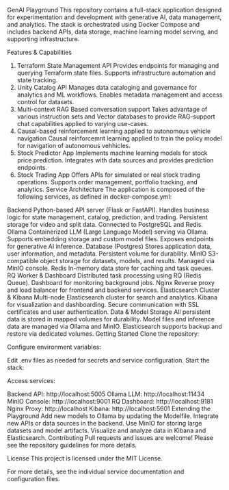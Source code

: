 GenAI Playground
This repository contains a full-stack application designed for experimentation and development with generative AI, data management, and analytics. The stack is orchestrated using Docker Compose and includes backend APIs, data storage, machine learning model serving, and supporting infrastructure.

Features & Capabilities
1. Terraform State Management API
Provides endpoints for managing and querying Terraform state files.
Supports infrastructure automation and state tracking.
2. Unity Catalog API
Manages data cataloging and governance for analytics and ML workflows.
Enables metadata management and access control for datasets.
3. Multi-context RAG Based conversation support
Takes advantage of various instruction sets and Vector databases to 
provide RAG-support chat capabilities applied to varying use-cases.
4. Causal-based reinforcement learning applied to autonomous vehicle navigation
Causal reinforcemnt learning applied to train the policy model for navigation of 
autonomous vehhicles.
5. Stock Predictor App
Implements machine learning models for stock price prediction.
Integrates with data sources and provides prediction endpoints.
6. Stock Trading App
Offers APIs for simulated or real stock trading operations.
Supports order management, portfolio tracking, and analytics.
Service Architecture
The application is composed of the following services, as defined in docker-compose.yml:

Backend
Python-based API server (Flask or FastAPI).
Handles business logic for state management, catalog, prediction, and trading.
Persistent storage for video and split data.
Connected to PostgreSQL and Redis.
Ollama
Containerized LLM (Large Language Model) serving via Ollama.
Supports embedding storage and custom model files.
Exposes endpoints for generative AI inference.
Database (Postgres)
Stores application data, user information, and metadata.
Persistent volume for durability.
MinIO
S3-compatible object storage for datasets, models, and results.
Managed via MinIO console.
Redis
In-memory data store for caching and task queues.
RQ Worker & Dashboard
Distributed task processing using RQ (Redis Queue).
Dashboard for monitoring background jobs.
Nginx
Reverse proxy and load balancer for frontend and backend services.
Elasticsearch Cluster & Kibana
Multi-node Elasticsearch cluster for search and analytics.
Kibana for visualization and dashboarding.
Secure communication with SSL certificates and user authentication.
Data & Model Storage
All persistent data is stored in mapped volumes for durability.
Model files and inference data are managed via Ollama and MinIO.
Elasticsearch supports backup and restore via dedicated volumes.
Getting Started
Clone the repository:

Configure environment variables:

Edit .env files as needed for secrets and service configuration.
Start the stack:

Access services:

Backend API: http://localhost:5005
Ollama LLM: http://localhost:11434
MinIO Console: http://localhost:9001
RQ Dashboard: http://localhost:9181
Nginx Proxy: http://localhost
Kibana: http://localhost:5601
Extending the Playground
Add new models to Ollama by updating the Modelfile.
Integrate new APIs or data sources in the backend.
Use MinIO for storing large datasets and model artifacts.
Visualize and analyze data in Kibana and Elasticsearch.
Contributing
Pull requests and issues are welcome! Please see the repository guidelines for more details.

License
This project is licensed under the MIT License.

For more details, see the individual service documentation and configuration files.

